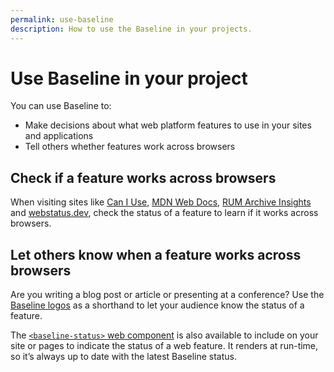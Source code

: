 ```yaml
---
permalink: use-baseline
description: How to use the Baseline in your projects.
---
```


# Use Baseline in your project

You can use Baseline to:

- Make decisions about what web platform features to use in your sites and applications
- Tell others whether features work across browsers

## Check if a feature works across browsers

When visiting sites like [Can I Use](https://caniuse.com), [MDN Web Docs](https://developer.mozilla.org/), [RUM Archive Insights](https://rumarchive.com/insights/#baseline) and [webstatus.dev](https://webstatus.dev), check the status of a feature to learn if it works across browsers.

## Let others know when a feature works across browsers

Are you writing a blog post or article or presenting at a conference? Use the [Baseline logos](name-and-logo-usage-guidelines) as a shorthand to let your audience know the status of a feature.

The [`<baseline-status>` web component](https://github.com/GoogleChrome/baseline-status) is also available to include on your site or pages to indicate the status of a web feature. It renders at run-time, so it’s always up to date with the latest Baseline status.

